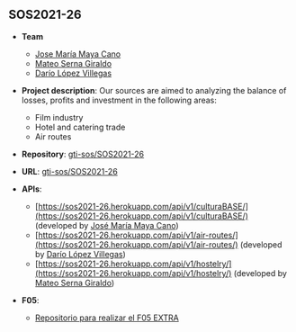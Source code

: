 ## SOS2021-26

- **Team**
  - [Jose María Maya Cano](https://github.com/josemarimaya)
  - [Mateo Serna Giraldo](https://github.com/keffren)
  - [Darío López Villegas](https://github.com/darlopvil)
- **Project description**: Our sources are aimed to analyzing the balance of losses, profits and investment in the following areas: 
    - Film industry 
    - Hotel and catering trade
    - Air routes
- **Repository**: [gti-sos/SOS2021-26](https://github.com/gti-sos/SOS2021-26)
- **URL**: [gti-sos/SOS2021-26](https://sos2021-26.herokuapp.com/)
-  **APIs**:
    - [https://sos2021-26.herokuapp.com/api/v1/culturaBASE/](https://sos2021-26.herokuapp.com/api/v1/culturaBASE/) (developed by [José María Maya Cano](https://github.com/josemarimaya))
    - [https://sos2021-26.herokuapp.com/api/v1/air-routes/](https://sos2021-26.herokuapp.com/api/v1/air-routes/) (developed by [Darío López Villegas](https://github.com/darlopvil))
    - [https://sos2021-26.herokuapp.com/api/v1/hostelry/](https://sos2021-26.herokuapp.com/api/v1/hostelry/) (developed by [Mateo Serna Giraldo](https://github.com/keffren))

- **F05**:
    - [Repositorio para realizar el F05 EXTRA](https://github.com/gti-sos/SOS2021-26-f05)
